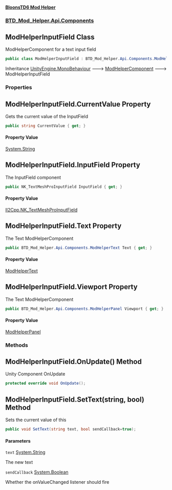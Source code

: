 #### [BloonsTD6 Mod Helper](README.md 'README')
### [BTD_Mod_Helper.Api.Components](README.md#BTD_Mod_Helper.Api.Components 'BTD_Mod_Helper.Api.Components')

## ModHelperInputField Class

ModHelperComponent for a text input field

```csharp
public class ModHelperInputField : BTD_Mod_Helper.Api.Components.ModHelperComponent
```

Inheritance [UnityEngine.MonoBehaviour](https://docs.microsoft.com/en-us/dotnet/api/UnityEngine.MonoBehaviour 'UnityEngine.MonoBehaviour') &#129106; [ModHelperComponent](BTD_Mod_Helper.Api.Components.ModHelperComponent.md 'BTD_Mod_Helper.Api.Components.ModHelperComponent') &#129106; ModHelperInputField
### Properties

<a name='BTD_Mod_Helper.Api.Components.ModHelperInputField.CurrentValue'></a>

## ModHelperInputField.CurrentValue Property

Gets the current value of the InputField

```csharp
public string CurrentValue { get; }
```

#### Property Value
[System.String](https://docs.microsoft.com/en-us/dotnet/api/System.String 'System.String')

<a name='BTD_Mod_Helper.Api.Components.ModHelperInputField.InputField'></a>

## ModHelperInputField.InputField Property

The InputField component

```csharp
public NK_TextMeshProInputField InputField { get; }
```

#### Property Value
[Il2Cpp.NK_TextMeshProInputField](https://docs.microsoft.com/en-us/dotnet/api/Il2Cpp.NK_TextMeshProInputField 'Il2Cpp.NK_TextMeshProInputField')

<a name='BTD_Mod_Helper.Api.Components.ModHelperInputField.Text'></a>

## ModHelperInputField.Text Property

The Text ModHelperComponent

```csharp
public BTD_Mod_Helper.Api.Components.ModHelperText Text { get; }
```

#### Property Value
[ModHelperText](BTD_Mod_Helper.Api.Components.ModHelperText.md 'BTD_Mod_Helper.Api.Components.ModHelperText')

<a name='BTD_Mod_Helper.Api.Components.ModHelperInputField.Viewport'></a>

## ModHelperInputField.Viewport Property

The Text ModHelperComponent

```csharp
public BTD_Mod_Helper.Api.Components.ModHelperPanel Viewport { get; }
```

#### Property Value
[ModHelperPanel](BTD_Mod_Helper.Api.Components.ModHelperPanel.md 'BTD_Mod_Helper.Api.Components.ModHelperPanel')
### Methods

<a name='BTD_Mod_Helper.Api.Components.ModHelperInputField.OnUpdate()'></a>

## ModHelperInputField.OnUpdate() Method

Unity Component OnUpdate

```csharp
protected override void OnUpdate();
```

<a name='BTD_Mod_Helper.Api.Components.ModHelperInputField.SetText(string,bool)'></a>

## ModHelperInputField.SetText(string, bool) Method

Sets the current value of this

```csharp
public void SetText(string text, bool sendCallback=true);
```
#### Parameters

<a name='BTD_Mod_Helper.Api.Components.ModHelperInputField.SetText(string,bool).text'></a>

`text` [System.String](https://docs.microsoft.com/en-us/dotnet/api/System.String 'System.String')

The new text

<a name='BTD_Mod_Helper.Api.Components.ModHelperInputField.SetText(string,bool).sendCallback'></a>

`sendCallback` [System.Boolean](https://docs.microsoft.com/en-us/dotnet/api/System.Boolean 'System.Boolean')

Whether the onValueChanged listener should fire